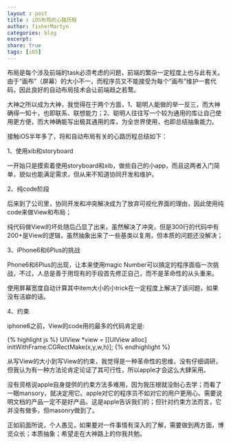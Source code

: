 ```yaml
---
layout : post
title : iOS布局的心路历程
author: fisherMartyn
categories: blog
excerpt:
share: true
tags: [iOS]
---
```


布局是每个涉及前端的task必须考虑的问题，前端的繁杂一定程度上也与此有关。由于“画布”（屏幕）的大小不一，而程序员又不能接受为每个“画布”维护一套代码，因此良好的自动布局技术会让前端趋之若鹜。

大神之所以成为大神，我觉得在于两个方面，1、聪明人能做的举一反三，而大神确得一知十，也即联系、联想能力；2、聪明人往往写一个较为通用的库让自己使用更方便，而大神确能写出极其通用的库，为全世界使用，也即总结抽象能力。

接触iOS半年多了，将和自动布局有关的心路历程总结如下：

1、使用xib和storyboard

一开始只是摸索着使用storyboard和xib，做些自己的小app，而且这两者入门简单，貌似也能满足需求，但从来不知道协同开发和维护。

2、纯code阶段

后来到了公司里，协同开发和冲突解决成为了放弃可视化界面的理由，因此使用纯code来做View和布局；

纯代码做View的坏处随后凸显了出来，虽然解决了冲突，但是300行的代码中有200+是View的逻辑，虽然抽象出来了一些基类以复用，但本质的问题还没解决；

3、iPhone6和6Plus的挑战

Phone6和6Plus的出现，让本来使用magic Number可以搞定的程序面临一次挑战，不过，人总是善于用现有的手段首先修正自己，而不是革命性的从头重来。

使用屏幕宽度自动计算其中item大小的小trick在一定程度上解决了该问题，如果没有洁癖的话。

4、约束

iphone6之前，View的code用的最多的代码肯定是:

{% highlight js %}
UIView *view = [[UIView alloc] initWithFrame:CGRectMake(x,y,w,h)];
{% endhighlight %}

从写View的大小到写View的约束，我觉得是一种革命性的思维，没有仔细调研，但我认为有一种方法论肯定论证了其可行性，所以apple才会这么大肆采用。

没有资格说apple自身提供的约束方法多难用，因为我压根就没耐心去学；而看了一眼mansory，就决定用它。apple对它的程序员不如对它的用户更用心。需要说明文档的产品一定不是好产品，这是apple告诉我们的；但针对约束方法而言，它并没有做多，但masonry做到了。

正如前面所说，个人愚见，如果要对一件事情有深入的了解，需要做到两方面，博览众长；本质抽象；希望走在大神路上的你我共勉。
